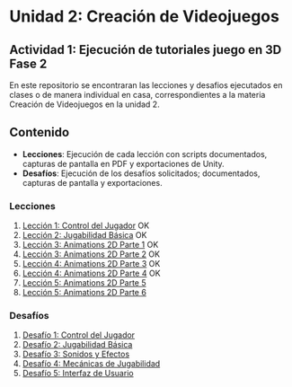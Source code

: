 # Unidad 2: Creación de Videojuegos
## Actividad 1: Ejecución de tutoriales juego en 3D Fase 2

En este repositorio se encontraran las lecciones y desafios ejecutados en clases o de manera individual en casa, correspondientes a la materia Creación de Videojuegos en la unidad 2.

## Contenido

- **Lecciones**: Ejecución de cada lección con scripts documentados, capturas de pantalla en PDF y exportaciones de Unity.
- **Desafíos**: Ejecución de los desafíos solicitados; documentados, capturas de pantalla y exportaciones.

### Lecciones

1. [Lección 1: Control del Jugador](Lecciones/Leccion1_Control-del-Jugador/)  OK
2. [Lección 2: Jugabilidad Básica](Lecciones/Leccion2_Jugabilidad-Basica/)    OK
3. [Lección 3: Animations 2D Parte 1](Lecciones/Lección3_Animations2DParte1/README.md) OK
4. [Lección 3: Animations 2D Parte 2](Lecciones/Lección3_Animations2DParte2/README.md) OK 
5. [Lección 4: Animations 2D Parte 3](Lecciones/Lección4_Animations2DParte3/README.md) OK
6. [Lección 4: Animations 2D Parte 4](Lecciones/Lección4_Animations2DParte4/README.md) OK
5. [Lección 5: Animations 2D Parte 5](Lecciones/Lección4_Animations2DParte5/README.md)
6. [Lección 5: Animations 2D Parte 6](https://github.com/DanielaJanethCruz/Act1_EjecucionTutorialesFase2/blob/main/Lecciones/Lecci%C3%B3n5_AnimationsParte6/README.md)

### Desafíos

1. [Desafío 1: Control del Jugador](Desafios/Desafio1_Control_Jugador/)
2. [Desafío 2: Jugabilidad Básica](Desafios/Desafio2_Jugabilidad_Basica/)
3. [Desafío 3: Sonidos y Efectos](Desafios/Desafio3_Sonidos_Efectos/)
4. [Desafío 4: Mecánicas de Jugabilidad](Desafios/Desafio4_Mecanicas_Jugabilidad/)
5. [Desafío 5: Interfaz de Usuario](Desafios/Desafio5_Interfaz_Usuario/)
